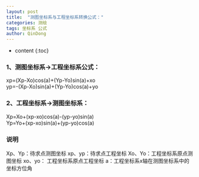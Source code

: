 ```yaml
---
layout: post
title:  "测图坐标系与工程坐标系转换公式："
categories: 测绘
tags: 坐标系 公式
author: QinDong
---
```

* content
{:toc}

### 1、测图坐标系->工程坐标系公式：		
xp=(Xp-Xo)cos(a)+(Yp-Yo)sin(a)+xo		
yp=-(Xp-Xo)sin(a)+(Yp-Yo)cos(a)+yo		
		
### 2、工程坐标系->测图坐标系：		
Xp=Xo+(xp-xo)cos(a)-(yp-yo)sin(a)		
Yp=Yo+(xp-xo)sin(a)+(yp-yo)cos(a)		

### 说明
Xp、Yp：待求点测图坐标
xp、yp：待求点工程坐标
Xo、Yo：工程坐标系原点测图坐标
xo、yo： 工程坐标系原点工程坐标
a：工程坐标系x轴在测图坐标系中的坐标方位角
